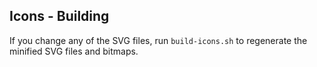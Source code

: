## Icons - Building

If you change any of the SVG files, run `build-icons.sh` to regenerate the
minified SVG files and bitmaps.
